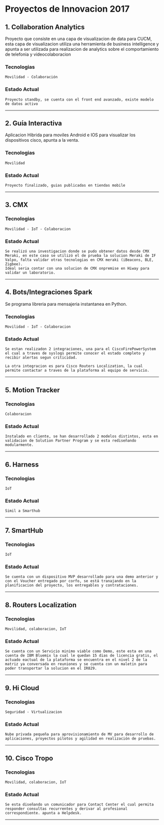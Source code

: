 # Proyectos de Innovacion 2017

## 1. Collaboration Analytics

Proyecto que consiste en una capa de visualizacion de data para CUCM, esta capa de visualizacion utiliza una herramienta de business intelligence y apunta a ser utilizada para realizacion de analytics sobre el comportamiento de telefonia y videocolaboracion

### Tecnologias
	Movilidad - Colaboración

### Estado Actual
	Proyecto standby, se cuenta con el front end avanzado, existe modelo de datos activo

---

## 2. Guía Interactiva
Aplicacion Hibrida para moviles Android e IOS para visualizar los dispositivos cisco, apunta a la venta. 

### Tecnologias
	Movilidad

### Estado Actual
	Proyecto finalizado, guias publicadas en tiendas mobile

---

## 3. CMX

### Tecnologias
	Movilidad - IoT - Colaboracion

### Estado Actual
	Se realizó una investigacion donde se pudo obtener datos desde CMX Meraki, en este caso se utilizó el de prueba la solucion Meraki de IF Valpo, falta validar otras tecnologias en CMX meraki (iBeacons, BLE, Zigbee).
	Ideal seria contar con una solucion de CMX onpremise en Hiway para validar un laboratorio.


---

## 4. Bots/Integraciones Spark
Se programa libreria para mensajeria instantanea en Python. 

### Tecnologias
	Movilidad - IoT - Colaboracion

### Estado Actual
	Se estan realizadon 2 integraciones, una para el CiscoFirePowerSystem el cual a traves de syslogs permite conocer el estado completo y recibir alertas segun criticidad. 

	La otra integracion es para Cisco Routers Localization, la cual permite contactar a traves de la plataforma al equipo de servicio.



---

## 5. Motion Tracker

### Tecnologias
	Colaboracion

### Estado Actual
	Instalado en cliente, se han desarrollado 2 modelos distintos, esta en validacion de Solution Partner Program y se esta rediseñando modularmente. 

---
## 6. Harness

### Tecnologias

	IoT

### Estado Actual
	Simil a Smarthub

---
## 7. SmartHub

### Tecnologias
	IoT

### Estado Actual
	Se cuenta con un dispositivo MVP desarrollado para una demo anterior y con el Voucher entregado por corfo, se está tranajando en la planificacion del proyecto, los entregables y contrataciones.

---

## 8. Routers Localization

### Tecnologias
	Movilidad, colaboracion, IoT

### Estado Actual
	Se cuenta con un Servicio minimo viable como Demo, este esta en una cuenta de IBM Bluemix la cual le quedan 15 dias de licencia gratis, el actuado eactual de la plataforma se encuentra en el nivel 2 de la matriz ya conversada en reuniones y se cuenta con un maletin para poder transportar la solucion en el IR829.

---
## 9. Hi Cloud

### Tecnologias
	Seguridad - Virtualizacion

### Estado Actual
	Nube privada pequeña para aprovisionamiento de MV para desarrollo de aplicaciones, proyectos pilotos y agilidad en realización de pruebas.

---

## 10. Cisco Tropo

### Tecnologias
	Movilidad, colaboracion, IoT

### Estado Actual
	Se esta diseñando un comunicador para Contact Center el cual permita responder consultas recurrentes y derivar al profesional correspondiente. apunta a Helpdesk.

--- 